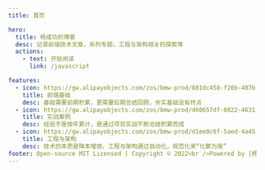 ```yaml
---
title: 首页

hero:
  title: 杨成功的博客
  desc: 记录前端技术文章，系列专题，工程与架构相关的探索等
  actions:
    - text: 开始阅读
      link: /javascript

features:
  - icon: https://gw.alipayobjects.com/zos/bmw-prod/881dc458-f20b-407b-947a-95104b5ec82b/k79dm8ih_w144_h144.png
    title: 前端基础
    desc: 基础需要前期积累，更需要后期总结回顾，夯实基础没有终点
  - icon: https://gw.alipayobjects.com/zos/bmw-prod/d60657df-0822-4631-9d7c-e7a869c2f21c/k79dmz3q_w126_h126.png
    title: 实战案例
    desc: 经验不是按年累计，是通过项目实战不断总结积累而成
  - icon: https://gw.alipayobjects.com/zos/bmw-prod/d1ee0c6f-5aed-4a45-a507-339a4bfe076c/k7bjsocq_w144_h144.png
    title: 工程与架构
    desc: 技术的本质是降本增效，工程与架构通过自动化，规范化来“化繁为简”
footer: Open-source MIT Licensed | Copyright © 2022<br />Powered by [杨成功](https://github.com/ruidoc)
---
```


